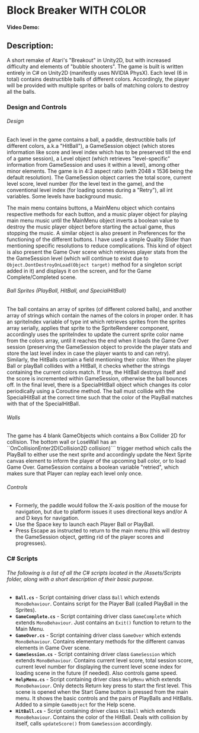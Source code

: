 # Block Breaker WITH COLOR
#### Video Demo:  <URL HERE>
## Description:
A short remake of Atari's "Breakout" in Unity2D, but with increased difficulty and elements of "bubble shooters". The game is built is written entirely in C# on      Unity2D (manifestly uses NVIDIA PhysX). Each level (6 in total) contains destructible balls of different colors. Accordingly, the player will be provided with multiple sprites or balls of matching colors to destroy all the balls.

### Design and Controls
  
###### Design
Each level in the game contains a ball, a paddle, destructible balls (of different colors, a.k.a "HitBall"), a GameSession object (which stores information like score and level index which has to be preserved till the end of a game session), a Level object (which retrieves "level-specific" information from GameSession and uses it within a level), among other minor elements. The game is in 4:3 aspect ratio (with 2048 x 1536 being the default resolution). The GameSession object carries the total score, current level score, level number (for the level text in the game), and the conventional level index (for loading scenes during a "Retry"), all int variables. Some levels have background music.
  
The main menu contains buttons, a MainMenu object which contains respective methods for each button, and a music player object for playing main menu music until the MainMenu object inverts a boolean value to destroy the music player object before starting the actual game, thus stopping the music. A similar object is also present in Preferences for the functioning of the different buttons. I have used a simple Quality Slider than mentioning specific resolutions to reduce complications. This kind of object is also present the Game Over scene which retrieves player stats from the the GameSession level (which will continue to exist due to ```Object.DontDestroyOnLoad(Object target)``` method for a singleton script added in it) and displays it on the screen, and for the Game Complete/Completed scene.

###### Ball Sprites (PlayBall, HitBall, and SpecialHitBall)
The ball contains an array of sprites (of different colored balls), and another array of strings which contain the names of the colors in proper order. It has an spriteIndex variable of type int which retrieves sprites from the sprites array serially, applies that sprite to the SpriteRenderer component, accordingly uses the spriteIndex to update the current sprite color name from the colors array, until it reaches the end when it loads the Game Over session (preserving the GameSession object to provide the player stats and store the last level index in case the player wants to and can retry). Similarly, the HitBalls contain a field mentioning their color. When the player Ball or playBall collides with a HitBall, it checks whether the strings containing the current colors match. If true, the HitBall destroys itself and the score is incremented within GameSession, otherwise the ball bounces off. In the final level, there is a SpecialHitBall object which changes its color periodically using a Coroutine method. The ball must collide with the SpecialHitBall at the correct time such that the color of the PlayBall matches with that of the SpecialHitBall.
  
###### Walls
The game has 4 blank GameObjects which contains a Box Collider 2D for collision. The bottom wall or LoseWall has an ``OnCollisionEnter2D(Collision2D collision)``` trigger method which calls the PlayBall to either use the next sprite and accordingly update the Next Sprite canvas element to inform the player of the upcoming ball color, or to load Game Over. GameSession contains a boolean variable "retried", which makes sure that Player can replay each level only once.

###### Controls
- Formerly, the paddle would follow the X-axis position of the mouse for navigation, but due to platform issues it uses directional keys and/or A and D keys for navigation.
- Use the Space key to launch each Player Ball or PlayBall.
- Press Escape as instructed to return to the main menu (this will destroy the GameSession object, getting rid of the player scores and progresses).

### C# Scripts
###### The following is a list of all the C# scripts located in the /Assets/Scripts folder, along with a short description of their basic purpose.
- **```Ball.cs```** - Script containing driver class ```Ball``` which extends ```MonoBehaviour```. Contains script for the Player Ball (called PlayBall in the Sprites).
- **```GameComplete.cs```** - Script containing driver class ```GameComplete``` which extends ```MonoBehaviour```. Just contains an ```Exit()``` function to return to the Main Menu.
- **```GameOver.cs```** - Script containing driver class ```GameOver``` which extends ```MonoBehaviour```. Contains elementary methods for the different canvas elements in Game Over scene.
- **```GameSession.cs```** - Script containing driver class ```GameSession``` which extends ```MonoBehaviour```. Contains current level score, total session score, current level number for displaying the current level scene index for loading scene in the future (if needed). Also controls game speed.
- **```HelpMenu.cs```** - Script containing driver class ```HelpMenu``` which extends ```MonoBehaviour```. Only detects Return key press to start the first level. This scene is opened when the Start Game button is pressed from the main menu. It shows the basic controls and the pairs of PlayBalls and HitBalls. Added to a simple ```GameObject``` for the Help scene.
- **```HitBall.cs```** - Script containing driver class ```HitBall``` which extends ```MonoBehaviour```. Contains the color of the HitBall. Deals with collision by itself, calls ```updateScore()``` from ```GameSession``` accordingly.
  
  
  
  
